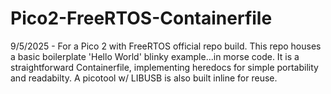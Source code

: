 # Pico2-FreeRTOS-Containerfile
9/5/2025 - For a Pico 2 with FreeRTOS official repo build.  This repo houses a basic boilerplate 'Hello World' blinky example...in morse code.   It is a straightforward Containerfile, implementing heredocs for simple portability and readabilty.  A picotool w/ LIBUSB is also built inline for reuse.
